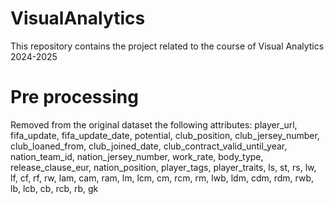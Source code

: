 # VisualAnalytics
This repository contains the project related to the course of Visual Analytics 2024-2025

# Pre processing
Removed from the original dataset the following attributes:
player_url, fifa_update, fifa_update_date, potential, club_position, club_jersey_number, club_loaned_from, club_joined_date, club_contract_valid_until_year, nation_team_id, nation_jersey_number, work_rate, body_type, release_clause_eur, nation_position, player_tags, player_traits, ls, st, rs, lw, lf, cf, rf, rw, lam, cam, ram, lm, lcm, cm, rcm, rm, lwb, ldm, cdm, rdm, rwb, lb, lcb, cb, rcb, rb, gk
